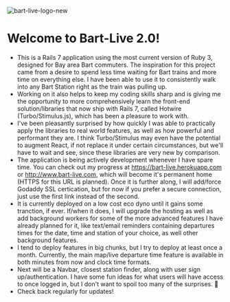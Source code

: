 ![bart-live-logo-new](https://user-images.githubusercontent.com/5009669/210657308-04c7523c-1423-4d97-9dd5-e1639f920330.png)
<br>
# Welcome to Bart-Live 2.0!

- This is a Rails 7 application using the most current version of Ruby 3, designed for Bay area Bart commuters. The inspiration for this project came from a desire to spend less time waiting for Bart trains and more time on everything else.  I have been able to use it to consistently walk into any Bart Station right as the train was pulling up.
- Working on it also helps to keep my coding skills sharp and is giving me the opportunity to more comprehensively learn the front-end solution/libraries that now ship with Rails 7, called Hotwire (Turbo/Stimulus.js), which has been a pleasure to work with.
- I've been pleasantly surprised by how quickly I was able to practically apply the libraries to real world features, as well as how powerful and performant they are.  I think Turbo/Stimulus may even have the potential to augment React, if not replace it under certain circumstances, but we'll have to wait and see, since these libraries are very new by comparison.
- The application is being actively development whenever I have spare time. You can check out my progress at https://bart-live.herokuapp.com or http://www.bart-live.com, which will become it's permanent home (HTTPS for this URL is planned).  Once it is further along, I will add/force Godaddy SSL certication, but for now if you prefer a secure connection, just use the first link instead of the second. 
- It is currently deployed on a low cost eco dyno until it gains some tranction, if ever.  If/when it does, I will upgrade the hosting as well as add background workers for some of the more advanced features I have already planned for it, like text/email reminders containing departures times for the date, time and station of your choice, as well other background features.
- I tend to deploy features in big chunks, but I try to deploy at least once a month.  Currently, the main map/live departure time feature is available in both minutes from now and clock time formats.
- Next will be a Navbar, closest station finder, along with user sign up/authentication.  I have some fun ideas for what users will have access to once logged in, but I don't want to spoil too many of the surprises. 🎉
- Check back regularly for updates!
